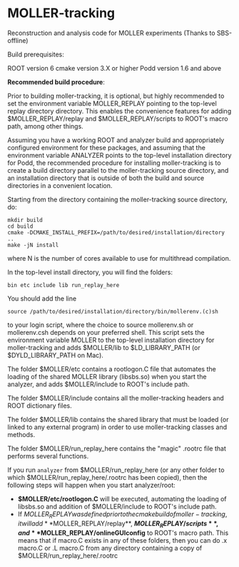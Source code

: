 # MOLLER-tracking
Reconstruction and analysis code for MOLLER experiments
(Thanks to SBS-offline)

Build prerequisites:

ROOT version 6
cmake version 3.X or higher
Podd version 1.6 and above

**Recommended build procedure**:

Prior to building moller-tracking, it is optional, but highly recommended to set the environment variable MOLLER_REPLAY pointing to the top-level replay directory directory. This enables the convenience features for adding $MOLLER_REPLAY/replay and $MOLLER_REPLAY/scripts to ROOT's macro path, among other things.

Assuming you have a working ROOT and analyzer build and appropriately configured environment for these packages, and assuming that the environment variable ANALYZER points to the top-level installation directory for Podd, the recommended procedure for installing moller-tracking is to create a build directory parallel to the moller-tracking source directory, and an installation directory that is outside of both the build and source directories in a convenient location.

Starting from the directory containing the moller-tracking source directory, do: 

```shell
mkdir build
cd build
cmake -DCMAKE_INSTALL_PREFIX=/path/to/desired/installation/directory ..
make -jN install
```
where N is the number of cores available to use for multithread compilation. 

In the top-level install directory, you will find the folders: 

```shell 
bin etc include lib run_replay_here
```

You should add the line 
```
source /path/to/desired/installation/directory/bin/mollerenv.(c)sh 
```
to your login script, where the choice to source mollerenv.sh or mollerenv.csh depends on your preferred shell. This script sets the environment variable MOLLER to the top-level installation directory for moller-tracking and adds $MOLLER/lib to $LD_LIBRARY_PATH (or $DYLD_LIBRARY_PATH on Mac). 

The folder $MOLLER/etc contains a rootlogon.C file that automates the loading of the shared MOLLER library (libsbs.so) when you start the analyzer, and adds $MOLLER/include to ROOT's include path. 

The folder $MOLLER/include contains all the moller-tracking headers and ROOT dictionary files. 

The folder $MOLLER/lib contains the shared library that must be loaded (or linked to any external program) in order to use moller-tracking classes and methods. 

The folder $MOLLER/run_replay_here contains the "magic" .rootrc file that performs several functions. 

If you run ```analyzer``` from $MOLLER/run_replay_here (or any other folder to which $MOLLER/run_replay_here/.rootrc has been copied), then the following steps will happen when you start analyzer/root: 
* **$MOLLER/etc/rootlogon.C** will be executed, automating the loading of libsbs.so and addition of $MOLLER/include to ROOT's include path.
* If $MOLLER_REPLAY was defined prior to the cmake build of moller-tracking, it will add **$MOLLER_REPLAY/replay**, **$MOLLER_REPLAY/scripts**, and **$MOLLER_REPLAY/onlineGUIconfig** to ROOT's macro path. This means that if macro.C exists in any of these folders, then you can do .x macro.C or .L macro.C from any directory containing a copy of $MOLLER/run_replay_here/.rootrc

